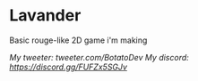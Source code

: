 # Lavander
Basic rouge-like 2D game i'm making

*My tweeter: tweeter.com/BotatoDev*
*My discord: https://discord.gg/FUFZx5SGJv*
